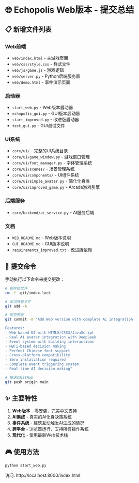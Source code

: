 # 🌐 Echopolis Web版本 - 提交总结

## 📋 新增文件列表

### Web前端
- `web/index.html` - 主游戏页面
- `web/css/style.css` - 样式文件  
- `web/js/game.js` - 游戏逻辑
- `web/server.py` - Python后端服务器
- `web/demo.html` - 事件演示页面

### 启动器
- `start_web.py` - Web版本启动器
- `echopolis_gui.py` - GUI版本启动器
- `start_improved.py` - 改进版启动器
- `test_gui.py` - GUI测试文件

### UI系统
- `core/ui/` - 完整的UI系统目录
- `core/ui/game_window.py` - 游戏窗口管理
- `core/ui/font_manager.py` - 字体管理系统
- `core/ui/scenes/` - 场景管理系统
- `core/ui/components/` - UI组件系统
- `core/ui/simple_avatar.py` - 简化化身类
- `core/ui/improved_game.py` - Arcade游戏引擎

### 后端服务
- `core/backend/ai_service.py` - AI服务后端

### 文档
- `WEB_README.md` - Web版本说明
- `GUI_README.md` - GUI版本说明
- `requirements_improved.txt` - 改进版依赖

## 🚀 提交命令

手动执行以下命令来提交更改：

```bash
# 删除锁文件
rm -f .git/index.lock

# 添加所有文件
git add -A

# 提交更改
git commit -m "Add Web version with complete AI integration

Features:
- Web-based UI with HTML5/CSS3/JavaScript
- Real AI avatar integration with DeepSeek
- Event system with building interactions  
- MBTI-based decision making
- Perfect Chinese font support
- Cross-platform compatibility
- Zero installation required
- Complete event triggering system
- Real-time AI decision making"

# 推送到GitHub
git push origin main
```

## ✨ 主要特性

1. **Web版本** - 零安装，完美中文支持
2. **AI集成** - 真实的AI化身决策系统
3. **事件系统** - 建筑互动触发AI生成的情况
4. **跨平台** - 浏览器运行，支持所有操作系统
5. **现代化** - 使用最新Web技术栈

## 🎮 使用方法

```bash
python start_web.py
```

访问: http://localhost:8000/index.html